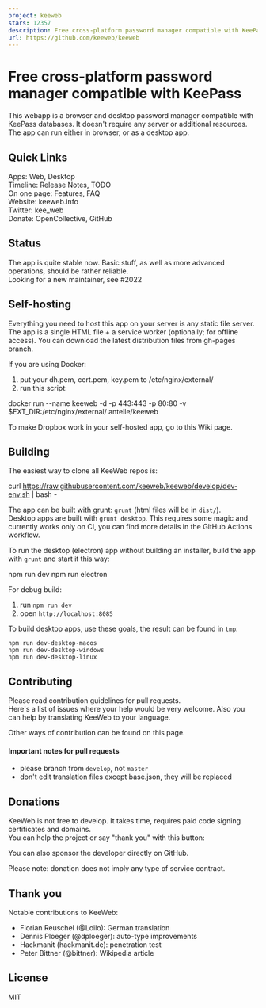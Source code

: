 ```yaml
---
project: keeweb
stars: 12357
description: Free cross-platform password manager compatible with KeePass
url: https://github.com/keeweb/keeweb
---
```


Free cross-platform password manager compatible with KeePass
============================================================

This webapp is a browser and desktop password manager compatible with KeePass databases. It doesn't require any server or additional resources. The app can run either in browser, or as a desktop app.

Quick Links
-----------

Apps: Web, Desktop  
Timeline: Release Notes, TODO  
On one page: Features, FAQ  
Website: keeweb.info  
Twitter: kee\_web  
Donate: OpenCollective, GitHub

Status
------

The app is quite stable now. Basic stuff, as well as more advanced operations, should be rather reliable.  
Looking for a new maintainer, see #2022

Self-hosting
------------

Everything you need to host this app on your server is any static file server. The app is a single HTML file + a service worker (optionally; for offline access). You can download the latest distribution files from gh-pages branch.

If you are using Docker:

1.  put your dh.pem, cert.pem, key.pem to /etc/nginx/external/
2.  run this script:

docker run --name keeweb -d -p 443:443 -p 80:80 -v $EXT\_DIR:/etc/nginx/external/ antelle/keeweb

To make Dropbox work in your self-hosted app, go to this Wiki page.

Building
--------

The easiest way to clone all KeeWeb repos is:

curl https://raw.githubusercontent.com/keeweb/keeweb/develop/dev-env.sh | bash -

The app can be built with grunt: `grunt` (html files will be in `dist/`).  
Desktop apps are built with `grunt desktop`. This requires some magic and currently works only on CI, you can find more details in the GitHub Actions workflow.

To run the desktop (electron) app without building an installer, build the app with `grunt` and start it this way:

npm run dev
npm run electron

For debug build:

1.  run `npm run dev`
2.  open `http://localhost:8085`

To build desktop apps, use these goals, the result can be found in `tmp`:

```
npm run dev-desktop-macos
npm run dev-desktop-windows
npm run dev-desktop-linux
```

Contributing
------------

Please read contribution guidelines for pull requests.  
Here's a list of issues where your help would be very welcome. Also you can help by translating KeeWeb to your language.

Other ways of contribution can be found on this page.

#### Important notes for pull requests

-   please branch from `develop`, not `master`
-   don't edit translation files except base.json, they will be replaced

Donations
---------

KeeWeb is not free to develop. It takes time, requires paid code signing certificates and domains.  
You can help the project or say "thank you" with this button:  

You can also sponsor the developer directly on GitHub.

Please note: donation does not imply any type of service contract.

Thank you
---------

Notable contributions to KeeWeb:

-   Florian Reuschel (@Loilo): German translation
-   Dennis Ploeger (@dploeger): auto-type improvements
-   Hackmanit (hackmanit.de): penetration test
-   Peter Bittner (@bittner): Wikipedia article

License
-------

MIT
